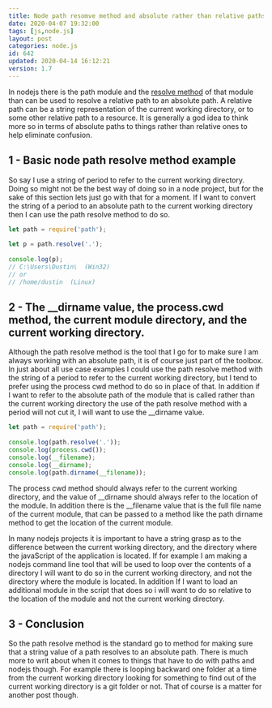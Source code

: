 ```yaml
---
title: Node path resomve method and absolute rather than relative paths
date: 2020-04-07 19:32:00
tags: [js,node.js]
layout: post
categories: node.js
id: 642
updated: 2020-04-14 16:12:21
version: 1.7
---
```


In nodejs there is the path module and the [resolve method](https://nodejs.org/api/path.html#path_path_resolve_paths) of that module than can be used to resolve a relative path to an absolute path. A relative path can be a string representation of the current working directory, or to some other relative path to a resource. It is generally a god idea to think more so in terms of absolute paths to things rather than relative ones to help eliminate confusion.

<!-- more -->

## 1 - Basic node path resolve method example

So say I use a string of period to refer to the current working directory. Doing so might not be the best way of doing so in a node project, but for the sake of this section lets just go with that for a moment. If I want to convert the string of a period to an absolute path to the current working directory then I can use the path resolve method to do so.

```js
let path = require('path');
 
let p = path.resolve('.');
 
console.log(p);
// C:\Users\Dustin\  (Win32)
// or
// /home/dustin  (Linux)
```

## 2 - The __dirname value, the process.cwd method, the current module directory, and the current working directory.

Although the path resolve method is the tool that I go for to make sure I am always working with an absolute path, it is of course just part of the toolbox. In just about all use case examples I could use the path resolve method with the string of a period to refer to the current working directory, but I tend to prefer using the process cwd method to do so in place of that. In addition if I want to refer to the absolute path of the module that is called rather than the current working directory the use of the path resolve method with a period will not cut it, I will want to use the \_\_dirname value.

```js
let path = require('path');
 
console.log(path.resolve('.'));
console.log(process.cwd());
console.log(__filename);
console.log(__dirname);
console.log(path.dirname(__filename));

```

The process cwd method should always refer to the current working directory, and the value of \_\_dirname should always refer to the location of the module. In addition there is the \_\_filename value that is the full file name of the current module, that can be passed to a method like the path dirname method to get the location of the current module.

In many nodejs projects it is important to have a string grasp as to the difference between the current working directory, and the directory where the javaScript of the application is located. If for example I am making a nodejs command line tool that will be used to loop over the contents of a directory I will want to do so in the current working directory, and not the directory where the module is located. In addition If I want to load an additional module in the script that does so i will want to do so relative to the location of the module and not the current working directory.

## 3 - Conclusion

So the path resolve method is the standard go to method for making sure that a string value of a path resolves to an absolute path. There is much more to writ about when it comes to things that have to do with paths and nodejs though. For example there is looping backward one folder at a time from the current working directory looking for something to find out of the current working directory is a git folder or not. That of course is a matter for another post though.